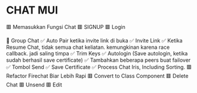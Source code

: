 # CHAT MUI
🟥 Memasukkan Fungsi Chat
🟥 SIGNUP
🟥 Login


🐢 Group Chat
✅ Auto Pair ketika invite link di buka
✅ Invite Link
✅ Ketika Resume Chat, tidak semua chat keliatan. kemungkinan karena race callback. jadi saling timpa
✅ Trim Keys
✅ Autologin (Save autologin, ketika sudah berhasil save certificate)
✅ Tambahkan beberapa peers buat failover
✅ Tombol Send
✅ Save Certificate
✅ Process Chat Iris, Including Sorting.
🟥 Refactor Firechat Biar Lebih Rapi
🟥 Convert to Class Component
🟥 Delete Chat
🟥 Unsend
🟥 Edit

